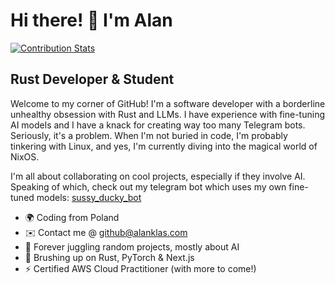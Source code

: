 Hi there! 👋 I'm Alan
=====================

[![Contribution Stats](https://github-contribution-stats.vercel.app/api/?username=DuckyBlender)](https://github.com/DuckyBlender)

Rust Developer & Student
------------------------

Welcome to my corner of GitHub! I'm a software developer with a borderline unhealthy obsession with Rust and LLMs. I have experience with fine-tuning AI models and I have a knack for creating way too many Telegram bots. Seriously, it's a problem. When I'm not buried in code, I'm probably tinkering with Linux, and yes, I'm currently diving into the magical world of NixOS.

I'm all about collaborating on cool projects, especially if they involve AI. Speaking of which, check out my telegram bot which uses my own fine-tuned models: [sussy_ducky_bot](https://github.com/DuckyBlender/sussy_ducky_bot)

* 🌍 Coding from Poland
* ✉️ Contact me @ [github@alanklas.com](mailto:github@alanklas.com)
* 📕 Forever juggling random projects, mostly about AI
* 🧠 Brushing up on Rust, PyTorch & Next.js
* ⚡ Certified AWS Cloud Practitioner (with more to come!)

